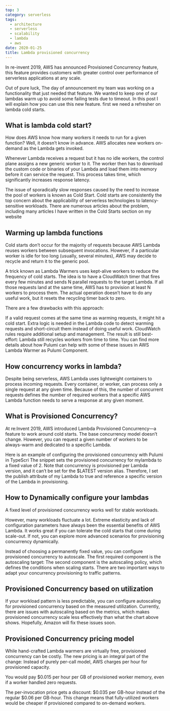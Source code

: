 ```yaml
---
top: 3
category: serverless
tags:
  - architecture
  - serverless
  - scalability
  - lambda
  - aws
date: 2020-01-25
title: Lambda provisioned concurrency
---
```


In re-invent 2019, AWS has announced Provisioned Concurrency feature, this feature provides customers with greater control over performance of serverless applications at any scale.
<!-- more -->
Out of pure luck, The day of announcement my team was working on a functionality that just needed that feature. We wanted to keep one of our lambdas warm up to avoid some failing tests due to timeout. In this post I will explain how you can use this new feature. first we need a refresher on lambda cold starts.

## What is lambda cold start?
How does AWS know how many workers it needs to run for a given function? Well, it doesn’t know in advance. AWS allocates new workers on-demand as the Lambda gets invoked.

Whenever Lambda receives a request but it has no idle workers, the control plane assigns a new generic worker to it. The worker then has to download the custom code or binaries of your Lambda and load them into memory before it can service the request. This process takes time, which significantly increases response latency.

The issue of sporadically slow responses caused by the need to increase the pool of workers is known as Cold Start. Cold starts are consistently the top concern about the applicability of serverless technologies to latency-sensitive workloads. There are numerous articles about the problem, including many articles I have written in the Cold Starts section on my website

## Warming up lambda functions

Cold starts don’t occur for the majority of requests because AWS Lambda reuses workers between subsequent invocations. However, if a particular worker is idle for too long (usually, several minutes), AWS may decide to recycle and return it to the generic pool.

A trick known as Lambda Warmers uses kept-alive workers to reduce the frequency of cold starts. The idea is to have a CloudWatch timer that fires every few minutes and sends N parallel requests to the target Lambda. If all those requests land at the same time, AWS has to provision at least N workers to process them. The actual operation doesn’t have to do any useful work, but it resets the recycling timer back to zero.

There are a few drawbacks with this approach:

If a valid request comes at the same time as warming requests, it might hit a cold start.
Extra logic is needed in the Lambda code to detect warming requests and short-circuit them instead of doing useful work.
CloudWatch rules require additional setup and management.
The result is still best-effort: Lambda still recycles workers from time to time.
You can find more details about how Pulumi can help with some of these issues in AWS Lambda Warmer as Pulumi Component.

## How concurrency works in lambda?
Despite being serverless, AWS Lambda uses lightweight containers to process incoming requests. Every container, or worker, can process only a single request at any given time.
Because of this, the number of concurrent requests defines the number of required workers that a specific AWS Lambda function needs to serve a response at any given moment.

## What is Provisioned Concurrency?
At re:Invent 2019, AWS introduced Lambda Provisioned Concurrency—a feature to work around cold starts. The base concurrency model doesn’t change. However, you can request a given number of workers to be always-warm and dedicated to a specific Lambda.

Here is an example of configuring the provisioned concurrency with Pulumi in TypeScri
The snippet sets the provisioned concurrency for mylambda to a fixed value of 2. Note that concurrency is provisioned per Lambda version, and it can’t be set for the $LATEST version alias. Therefore, I set the publish attribute of my Lambda to true and reference a specific version of the Lambda in provisioning.

## How to Dynamically configure your lambdas
A fixed level of provisioned concurrency works well for stable workloads.


However, many workloads fluctuate a lot. Extreme elasticity and lack of configuration parameters have always been the essential benefits of AWS Lambda. It works great if you can tolerate the cold starts that come during scale-out. If not, you can explore more advanced scenarios for provisioning concurrency dynamically.

Instead of choosing a permanently fixed value, you can configure provisioned concurrency to autoscale. The first required component is the autoscaling target:
The second component is the autoscaling policy, which defines the conditions when scaling starts. There are two important ways to adapt your concurrency provisioning to traffic patterns.

## Provisioned Concurrency based on utilization
If your workload pattern is less predictable, you can configure autoscaling for provisioned concurrency based on the measured utilization.
Currently, there are issues with autoscaling based on the metrics, which makes provisioned concurrency scale less effectively than what the chart above shows. Hopefully, Amazon will fix these issues soon.

## Provisioned Concurrency pricing model

While hand-crafted Lambda warmers are virtually free, provisioned concurrency can be costly. The new pricing is an integral part of the change: Instead of purely per-call model, AWS charges per hour for provisioned capacity.

You would pay $0.015 per hour per GB of provisioned worker memory, even if a worker handled zero requests.

The per-invocation price gets a discount: $0.035 per GB-hour instead of the regular $0.06 per GB-hour. This change means that fully-utilized workers would be cheaper if provisioned compared to on-demand workers.